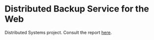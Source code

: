 # Distributed Backup Service for the Web

Distributed Systems project. Consult the report <a href="./doc/report.pdf">here</a>.
